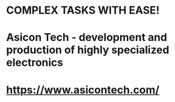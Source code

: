# COMPLEX TASKS WITH EASE!
# Asicon Tech - development and production of highly specialized electronics
# https://www.asicontech.com/
